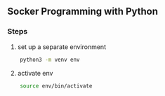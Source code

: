 ## Socker Programming with Python

### Steps
1. set up a separate environment

```bash
    python3 -m venv env
```

2. activate env
```bash
    source env/bin/activate
```